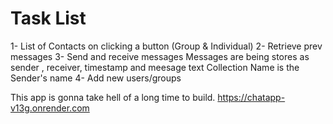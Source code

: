 # Task List

1- List of Contacts on clicking a button (Group & Individual)
2- Retrieve prev messages
3- Send and receive messages
Messages are being stores as sender , receiver, timestamp and meesage text
Collection Name is the Sender's name
4- Add new users/groups

This app is gonna take hell of a long time to build.
https://chatapp-v13g.onrender.com
